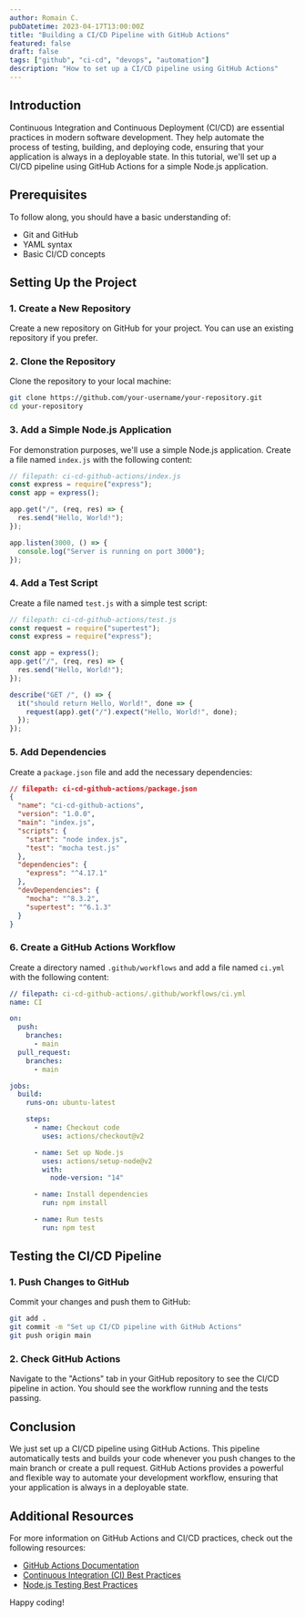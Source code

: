 ```yaml
---
author: Romain C.
pubDatetime: 2023-04-17T13:00:00Z
title: "Building a CI/CD Pipeline with GitHub Actions"
featured: false
draft: false
tags: ["github", "ci-cd", "devops", "automation"]
description: "How to set up a CI/CD pipeline using GitHub Actions"
---
```


## Introduction

Continuous Integration and Continuous Deployment (CI/CD) are essential practices in modern software development. They help automate the process of testing, building, and deploying code, ensuring that your application is always in a deployable state. In this tutorial, we'll set up a CI/CD pipeline using GitHub Actions for a simple Node.js application.

## Prerequisites

To follow along, you should have a basic understanding of:

- Git and GitHub
- YAML syntax
- Basic CI/CD concepts

## Setting Up the Project

### 1. Create a New Repository

Create a new repository on GitHub for your project. You can use an existing repository if you prefer.

### 2. Clone the Repository

Clone the repository to your local machine:

```sh
git clone https://github.com/your-username/your-repository.git
cd your-repository
```

### 3. Add a Simple Node.js Application

For demonstration purposes, we'll use a simple Node.js application. Create a file named `index.js` with the following content:

```javascript
// filepath: ci-cd-github-actions/index.js
const express = require("express");
const app = express();

app.get("/", (req, res) => {
  res.send("Hello, World!");
});

app.listen(3000, () => {
  console.log("Server is running on port 3000");
});
```

### 4. Add a Test Script

Create a file named `test.js` with a simple test script:

```javascript
// filepath: ci-cd-github-actions/test.js
const request = require("supertest");
const express = require("express");

const app = express();
app.get("/", (req, res) => {
  res.send("Hello, World!");
});

describe("GET /", () => {
  it("should return Hello, World!", done => {
    request(app).get("/").expect("Hello, World!", done);
  });
});
```

### 5. Add Dependencies

Create a `package.json` file and add the necessary dependencies:

```json
// filepath: ci-cd-github-actions/package.json
{
  "name": "ci-cd-github-actions",
  "version": "1.0.0",
  "main": "index.js",
  "scripts": {
    "start": "node index.js",
    "test": "mocha test.js"
  },
  "dependencies": {
    "express": "^4.17.1"
  },
  "devDependencies": {
    "mocha": "^8.3.2",
    "supertest": "^6.1.3"
  }
}
```

### 6. Create a GitHub Actions Workflow

Create a directory named `.github/workflows` and add a file named `ci.yml` with the following content:

```yaml
// filepath: ci-cd-github-actions/.github/workflows/ci.yml
name: CI

on:
  push:
    branches:
      - main
  pull_request:
    branches:
      - main

jobs:
  build:
    runs-on: ubuntu-latest

    steps:
      - name: Checkout code
        uses: actions/checkout@v2

      - name: Set up Node.js
        uses: actions/setup-node@v2
        with:
          node-version: "14"

      - name: Install dependencies
        run: npm install

      - name: Run tests
        run: npm test
```

## Testing the CI/CD Pipeline

### 1. Push Changes to GitHub

Commit your changes and push them to GitHub:

```sh
git add .
git commit -m "Set up CI/CD pipeline with GitHub Actions"
git push origin main
```

### 2. Check GitHub Actions

Navigate to the "Actions" tab in your GitHub repository to see the CI/CD pipeline in action. You should see the workflow running and the tests passing.

## Conclusion

We just set up a CI/CD pipeline using GitHub Actions. This pipeline automatically tests and builds your code whenever you push changes to the main branch or create a pull request. GitHub Actions provides a powerful and flexible way to automate your development workflow, ensuring that your application is always in a deployable state.

## Additional Resources

For more information on GitHub Actions and CI/CD practices, check out the following resources:

- [GitHub Actions Documentation](https://docs.github.com/en/actions)
- [Continuous Integration (CI) Best Practices](https://martinfowler.com/articles/continuousIntegration.html)
- [Node.js Testing Best Practices](https://github.com/goldbergyoni/nodebestpractices#testing-and-overall-quality)

Happy coding!
